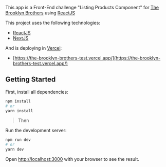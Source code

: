 This app is a Front-End challenge "Listing Products Component" for [The Brooklyn Brothers](https://www.thebrooklynbrothers.com/) using [ReactJS](https://reactjs.org/)
 
 This project uses the following technologies:
 
 - [ReactJS](https://reactjs.org/)
 - [NextJS](https://nextjs.org/)

And is deploying in [Vercel](https://vercel.com):
- [https://the-brooklyn-brothers-test.vercel.app/](https://the-brooklyn-brothers-test.vercel.app/)

## Getting Started

First, install all dependencies:

```bash
npm install
# or
yarn install
```
>Then

Run the development server:

```bash
npm run dev
# or
yarn dev
```


Open [http://localhost:3000](http://localhost:3000) with your browser to see the result.

